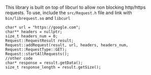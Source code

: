This library is built on top of libcurl to allow non blocking http/https requests.
To use, include the `src/Request.h` file and link with `bin/librequest.so` and `libcurl`
```
char* url = "https://google.com";
char** headers = nullptr;
size_t headers_num = 0;
Request::RequestResult result;
Request::addRequest(result, url, headers, headers_num, Request::RequestType::GET);
Request::startAllRequests();
//other code
char* response = result.getData();
size_t response_length = result.getSize();
```